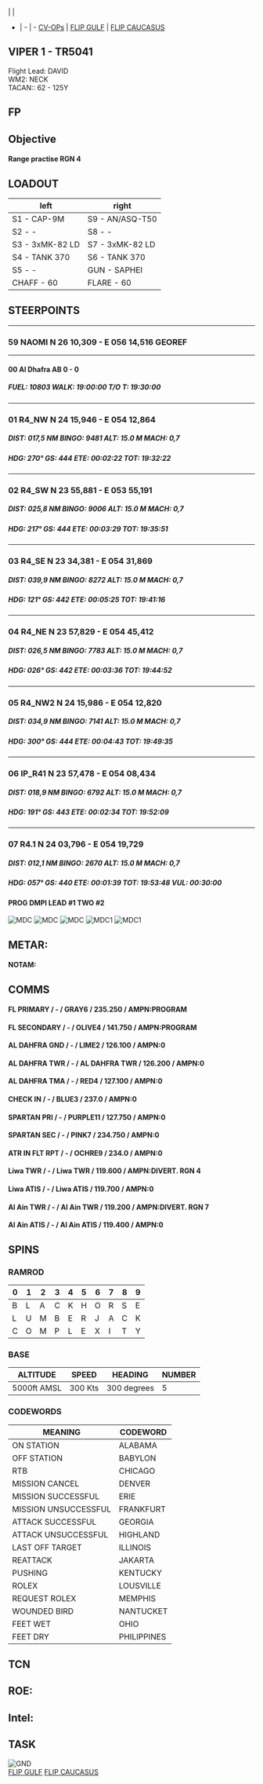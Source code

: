  |  | 
- | - | -
[CV-OPs](/CVOPS/cvops.md) | [FLIP GULF](https://www.dropbox.com/s/sp91zf63rx0esao/FLIP_GULFR2_EC1.pdf?dl=0) | [FLIP CAUCASUS](https://www.dropbox.com/s/ppiqy9ba7i8h8op/FLIP_CAUR_EC1.pdf?dl=0)

## VIPER 1 - TR5041

Flight Lead: DAVID  
WM2: NECK  
TACAN:: 62 - 125Y  



## FP


				


## Objective

#### Range practise RGN 4



## LOADOUT

left | right
----- | -----
S1 - CAP-9M | S9 - AN/ASQ-T50
S2 - - | S8 - -
S3 - 3xMK-82 LD | S7 - 3xMK-82 LD
S4 - TANK 370 | S6 - TANK 370
S5 - - | GUN - SAPHEI
CHAFF - 60 | FLARE - 60



## STEERPOINTS

---  												
###	59	NAOMI	N	26	10,309	  -  	E	056	14,516		GEOREF	
												
---  												
####	00	Al Dhafra AB									0 - 0	
#####  	FUEL:		10803		WALK:		19:00:00	T/O T:		19:30:00		
												
												
---  												
###	01	R4_NW	N	24	15,946	  -  	E	054	12,864			
#####	DIST:	017,5  NM	BINGO:	9481	ALT:		15.0 M	MACH:	0,7			
#####	HDG:	270°	GS:	444	ETE:		00:02:22	TOT:		19:32:22		
												
												
---  												
###	02	R4_SW	N	23	55,881	  -  	E	053	55,191			
#####	DIST:	025,8  NM	BINGO:	9006	ALT:		15.0 M	MACH:	0,7			
#####	HDG:	217°	GS:	444	ETE:		00:03:29	TOT:		19:35:51		
												
												
---  												
###	03	R4_SE	N	23	34,381	  -  	E	054	31,869			
#####	DIST:	039,9  NM	BINGO:	8272	ALT:		15.0 M	MACH:	0,7			
#####	HDG:	121°	GS:	442	ETE:		00:05:25	TOT:		19:41:16		
												
												
---  												
###	04	R4_NE	N	23	57,829	  -  	E	054	45,412			
#####	DIST:	026,5  NM	BINGO:	7783	ALT:		15.0 M	MACH:	0,7			
#####	HDG:	026°	GS:	442	ETE:		00:03:36	TOT:		19:44:52		
												
												
---  												
###	05	R4_NW2	N	24	15,986	  -  	E	054	12,820			
#####	DIST:	034,9  NM	BINGO:	7141	ALT:		15.0 M	MACH:	0,7			
#####	HDG:	300°	GS:	444	ETE:		00:04:43	TOT:		19:49:35		
												
												
---  												
###	06	IP_R41	N	23	57,478	  -  	E	054	08,434			
#####	DIST:	018,9  NM	BINGO:	6792	ALT:		15.0 M	MACH:	0,7			
#####	HDG:	191°	GS:	443	ETE:		00:02:34	TOT:		19:52:09		
												
												
---  												
###	07	R4.1	N	24	03,796	  -  	E	054	19,729			
#####	DIST:	012,1  NM	BINGO:	2670	ALT:		15.0 M	MACH:	0,7			
#####	HDG:	057°	GS:	440	ETE:		00:01:39	TOT:		19:53:48	VUL:	00:30:00
####	PROG DMPI LEAD #1 TWO #2											



![MDC](E10.PNG)
![MDC](E20.PNG)
![MDC](E30.PNG)
![MDC1](F10.PNG)
![MDC1](F20.PNG)

## METAR: 

#### NOTAM: 



## COMMS

#### FL PRIMARY / - / GRAY6 / 235.250 / AMPN:PROGRAM
#### FL SECONDARY / - / OLIVE4 / 141.750 / AMPN:PROGRAM
#### AL DAHFRA GND / - / LIME2 / 126.100 / AMPN:0
#### AL DAHFRA TWR / - / AL DAHFRA TWR / 126.200 / AMPN:0
#### AL DAHFRA TMA / - / RED4 / 127.100 / AMPN:0
#### CHECK IN / - / BLUE3 / 237.0 / AMPN:0
#### SPARTAN PRI / - / PURPLE11 / 127.750 / AMPN:0
#### SPARTAN SEC / - / PINK7 / 234.750 / AMPN:0
#### ATR IN FLT RPT / - / OCHRE9 / 234.0 / AMPN:0
#### Liwa TWR / - / Liwa TWR / 119.600 / AMPN:DIVERT. RGN 4
#### Liwa ATIS / - / Liwa ATIS / 119.700 / AMPN:0
#### Al Ain TWR / - / Al Ain TWR / 119.200 / AMPN:DIVERT. RGN 7
#### Al Ain ATIS / - / Al Ain ATIS / 119.400 / AMPN:0


## SPINS

### RAMROD

| 0 | 1 | 2 | 3 | 4 | 5 | 6 | 7 | 8 | 9 |
| - | - | - | - | - | - | - | - | - | - |
| B | L | A | C | K | H | O | R | S | E |
| L | U | M | B | E | R | J | A | C | K |
| C | O | M | P | L | E | X | I | T | Y |

### BASE

| ALTITUDE | SPEED | HEADING | NUMBER| 
| -------- | ----- | ------- | ----- | 
| 5000ft AMSL | 300 Kts | 300 degrees | 5 |

### CODEWORDS

| MEANING | CODEWORD | 
| ------- | -------- | 
| ON STATION | ALABAMA | 
| OFF STATION | BABYLON |
| RTB | CHICAGO |
| MISSION CANCEL | DENVER |
| MISSION SUCCESSFUL| ERIE |
| MISSION UNSUCCESSFUL| FRANKFURT |
| ATTACK SUCCESSFUL | GEORGIA |
| ATTACK UNSUCCESSFUL | HIGHLAND |
| LAST OFF TARGET| ILLINOIS |
| REATTACK | JAKARTA |
| PUSHING | KENTUCKY |
| ROLEX | LOUSVILLE |
| REQUEST ROLEX| MEMPHIS|
| WOUNDED BIRD | NANTUCKET |
| FEET WET | OHIO |
| FEET DRY | PHILIPPINES |

## TCN


## ROE:



## Intel:


## TASK


![GND](/FLIPS/OMAM_GND.png)  
[FLIP GULF](https://www.dropbox.com/s/sp91zf63rx0esao/FLIP_GULFR2_EC1.pdf?dl=0)
[FLIP CAUCASUS](https://www.dropbox.com/s/ppiqy9ba7i8h8op/FLIP_CAUR_EC1.pdf?dl=0)

